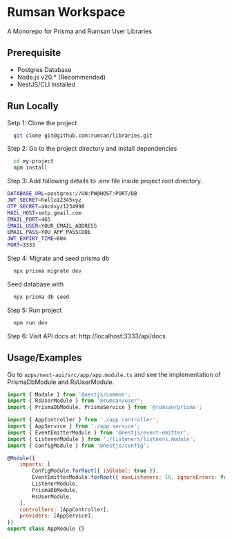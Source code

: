 # Rumsan Workspace

A Monorepo for Prisma and Rumsan User Libraries

## Prerequisite

- Postgres Database
- Node.js v20.\* (Recommended)
- NestJS/CLI Installed

## Run Locally

Setp 1: Clone the project

```bash
  git clone git@github.com:rumsan/libraries.git
```

Step 2: Go to the project directory and install dependencies

```bash
  cd my-project
  npm install
```

Step 3: Add following details to .env file inside project root directory.

```bash
DATABASE_URL=postgres://UN:PW@HOST:PORT/DB
JWT_SECRET=hello12345xyz
OTP_SECRET=abcdxyz1234998
MAIL_HOST=smtp.gmail.com
EMAIL_PORT=465
EMAIL_USER=YOUR_EMAIL_ADDRESS
EMAIL_PASS=YOU_APP_PASSCODE
JWT_EXPIRY_TIME=60m
PORT=3333
```

Step 4: Migrate and seed prisma db

```bash
  npx prisma migrate dev
```

Seed database with

```bash
  npx prisma db seed
```

Step 5: Run project

```bash
  npm run dev
```

Step 6: Visit API docs at: http://localhost:3333/api/docs

## Usage/Examples

Go to `apps/nest-api/src/app/app.module.ts` and see the implementation of PrismaDbModule and RsUserModule.

```javascript
import { Module } from '@nestjs/common';
import { RsUserModule } from '@rumsan/user';
import { PrismaDbModule, PrismaService } from '@rumsan/prisma';

import { AppController } from './app.controller';
import { AppService } from './app.service';
import { EventEmitterModule } from '@nestjs/event-emitter';
import { ListenerModule } from './listeners/listners.module';
import { ConfigModule } from '@nestjs/config';

@Module({
	imports: [
		ConfigModule.forRoot({ isGlobal: true }),
		EventEmitterModule.forRoot({ maxListeners: 10, ignoreErrors: false }),
		ListenerModule,
		PrismaDbModule,
		RsUserModule,
	],
	controllers: [AppController],
	providers: [AppService],
})
export class AppModule {}
```
